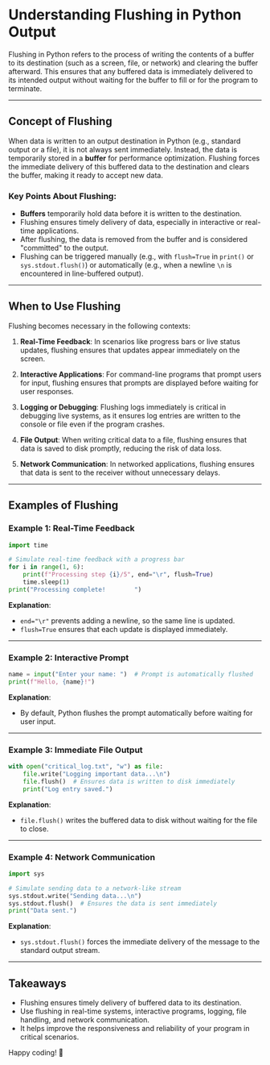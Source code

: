 # Understanding Flushing in Python Output

Flushing in Python refers to the process of writing the contents of a buffer to its destination (such as a screen, file, or network) and clearing the buffer afterward. This ensures that any buffered data is immediately delivered to its intended output without waiting for the buffer to fill or for the program to terminate.

---

## **Concept of Flushing**

When data is written to an output destination in Python (e.g., standard output or a file), it is not always sent immediately. Instead, the data is temporarily stored in a **buffer** for performance optimization. Flushing forces the immediate delivery of this buffered data to the destination and clears the buffer, making it ready to accept new data.

### **Key Points About Flushing**:
- **Buffers** temporarily hold data before it is written to the destination.
- Flushing ensures timely delivery of data, especially in interactive or real-time applications.
- After flushing, the data is removed from the buffer and is considered "committed" to the output.
- Flushing can be triggered manually (e.g., with `flush=True` in `print()` or `sys.stdout.flush()`) or automatically (e.g., when a newline `\n` is encountered in line-buffered output).

---

## **When to Use Flushing**

Flushing becomes necessary in the following contexts:

1. **Real-Time Feedback**: 
   In scenarios like progress bars or live status updates, flushing ensures that updates appear immediately on the screen.

2. **Interactive Applications**: 
   For command-line programs that prompt users for input, flushing ensures that prompts are displayed before waiting for user responses.

3. **Logging or Debugging**: 
   Flushing logs immediately is critical in debugging live systems, as it ensures log entries are written to the console or file even if the program crashes.

4. **File Output**: 
   When writing critical data to a file, flushing ensures that data is saved to disk promptly, reducing the risk of data loss.

5. **Network Communication**: 
   In networked applications, flushing ensures that data is sent to the receiver without unnecessary delays.

---

## **Examples of Flushing**

### **Example 1: Real-Time Feedback**
```python
import time

# Simulate real-time feedback with a progress bar
for i in range(1, 6):
    print(f"Processing step {i}/5", end="\r", flush=True)
    time.sleep(1)
print("Processing complete!        ")
```
**Explanation**: 
- `end="\r"` prevents adding a newline, so the same line is updated.
- `flush=True` ensures that each update is displayed immediately.

---

### **Example 2: Interactive Prompt**
```python
name = input("Enter your name: ")  # Prompt is automatically flushed
print(f"Hello, {name}!")
```
**Explanation**:
- By default, Python flushes the prompt automatically before waiting for user input.

---

### **Example 3: Immediate File Output**
```python
with open("critical_log.txt", "w") as file:
    file.write("Logging important data...\n")
    file.flush()  # Ensures data is written to disk immediately
    print("Log entry saved.")
```
**Explanation**:
- `file.flush()` writes the buffered data to disk without waiting for the file to close.

---

### **Example 4: Network Communication**
```python
import sys

# Simulate sending data to a network-like stream
sys.stdout.write("Sending data...\n")
sys.stdout.flush()  # Ensures the data is sent immediately
print("Data sent.")
```
**Explanation**:
- `sys.stdout.flush()` forces the immediate delivery of the message to the standard output stream.

---

## **Takeaways**
- Flushing ensures timely delivery of buffered data to its destination.
- Use flushing in real-time systems, interactive programs, logging, file handling, and network communication.
- It helps improve the responsiveness and reliability of your program in critical scenarios.

Happy coding! 🚀
